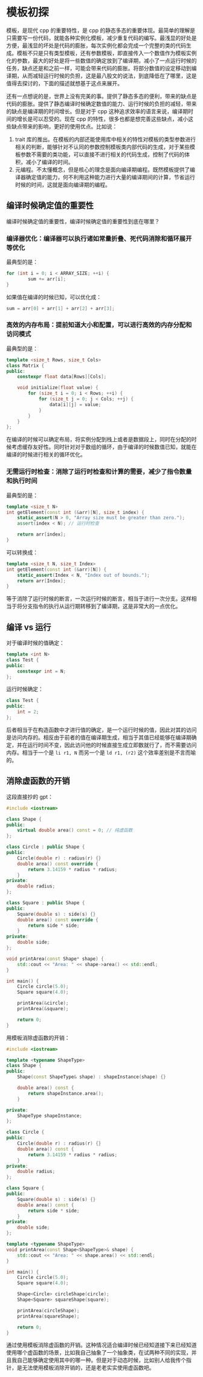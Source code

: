 # 模板初探

模板，是现代 cpp 的重要特性，是 cpp 的静态多态的重要体现。最简单的理解是只需要写一份代码，就能各种实例化模板，减少重复代码的编写。最浅显的好处是方便，最浅显的坏处是代码的膨胀，每次实例化都会完成一个完整的类的代码生成。模板不只是只有类型模板，还有参数模板，即直接传入一个数值作为模板实例化的参数，最大的好处是将一些数值的确定放到了编译期，减小了一点运行时候的任务，缺点还是和之前一样，可能会带来代码的膨胀。将部分数值的设定移动到编译期，从而减轻运行时候的负担，这是最八股文的说法，到底降低在了哪里，这是值得去探讨的，下面的描述就想基于这点来展开。

还有一点想说的是，世界上没有完美的事。提供了静态多态的便利，带来的缺点是代码的膨胀。提供了静态编译时候确定数值的能力、运行时候的负担的减轻，带来的缺点是编译期的时间增长。但是对于 cpp 这种追求效率的语言来说，编译期时间的增长是可以忍受的。现在 cpp 的特性，很多也都是想完善这些缺点，减小这些缺点带来的影响，更好的使用优点。比如说：

1. trait 库的推出。在模板的内部还能使用库中相关的特性对模板的类型参数进行相关的判断，能够针对不认同的参数控制模板类内部代码的生成，对于某些模板参数不需要的类功能，可以直接不进行相关的代码生成，控制了代码的体积，减小了编译的时间。
2. 元编程。不太懂概念，但是核心的理念是面向编译期编程。既然模板提供了编译器确定值的能力，何不利用这种能力进行大量的编译期间的计算，节省运行时候的时间，这就是面向编译期的编程。

## 编译时候确定值的重要性

编译时候确定值的重要性，编译时候确定值的重要性到底在哪里？

### 编译器优化：编译器可以执行诸如常量折叠、死代码消除和循环展开等优化

最典型的是：

```cpp
for (int i = 0; i < ARRAY_SIZE; ++i) {
        sum += arr[i];
}
```

如果值在编译的时候已知，可以优化成：

```cpp
sum = arr[0] + arr[1] + arr[2] + arr[3];
```

### 高效的内存布局：提前知道大小和配置，可以进行高效的内存分配和访问模式

最典型的是：

```cpp
template <size_t Rows, size_t Cols>
class Matrix {
public:
    constexpr float data[Rows][Cols];

    void initialize(float value) {
        for (size_t i = 0; i < Rows; ++i) {
            for (size_t j = 0; j < Cols; ++j) {
                data[i][j] = value;
            }
        }
    }
};
```

在编译的时候可以确定布局，将实例分配到栈上或者是数据段上，同时在分配的时候考虑缓存友好性。同时针对对于数组的循环，由于编译的时候数值已知，就能在编译的时候进行相关的循环优化。

### 无需运行时检查：消除了运行时检查和计算的需要，减少了指令数量和执行时间

最典型的是：

```cpp
template <size_t N>
int getElement(const int (&arr)[N], size_t index) {
    static_assert(N > 0, "Array size must be greater than zero.");
    assert(index < N); // 运行时检查

    return arr[index];
}
```

可以转换成：

```cpp
template <size_t N, size_t Index>
int getElement(const int (&arr)[N]) {
    static_assert(Index < N, "Index out of bounds.");
    return arr[Index];
}
```

等于消除了运行时候的断言，一次运行时候的断言，相当于进行一次分支。这样相当于将分支指令的执行从运行期转移到了编译期，这是非常大的一点优化。

## 编译 vs 运行

对于编译时候的值确定：

```cpp
template <int N>
class Test {
public:
    constexpr int = N;
};
```

运行时候确定：

```cpp
class Test {
public:
    int = 2;
};
```

后者相当于在构造函数中才进行值的确定，是一个运行时候的值，因此对其的访问是访问内存的。相反由于前者的值在编译期生成，相当于其值已经能够在编译期确定，并在运行时间不变，因此访问他的时候直接生成立即数就行了，而不需要访问内存。相当于一个是 `li r1, N` 而另一个是 `ld r1, (r2)` 这个效率差别是不言而喻的。

## 消除虚函数的开销

这段直接抄的 gpt：

```cpp
#include <iostream>

class Shape {
public:
    virtual double area() const = 0; // 纯虚函数
};

class Circle : public Shape {
public:
    Circle(double r) : radius(r) {}
    double area() const override {
        return 3.14159 * radius * radius;
    }
private:
    double radius;
};

class Square : public Shape {
public:
    Square(double s) : side(s) {}
    double area() const override {
        return side * side;
    }
private:
    double side;
};

void printArea(const Shape* shape) {
    std::cout << "Area: " << shape->area() << std::endl;
}

int main() {
    Circle circle(5.0);
    Square square(4.0);

    printArea(&circle);
    printArea(&square);

    return 0;
}

```

用模板消除虚函数的开销：

```cpp
#include <iostream>

template <typename ShapeType>
class Shape {
public:
    Shape(const ShapeType& shape) : shapeInstance(shape) {}

    double area() const {
        return shapeInstance.area();
    }

private:
    ShapeType shapeInstance;
};

class Circle {
public:
    Circle(double r) : radius(r) {}
    double area() const {
        return 3.14159 * radius * radius;
    }
private:
    double radius;
};

class Square {
public:
    Square(double s) : side(s) {}
    double area() const {
        return side * side;
    }
private:
    double side;
};

template <typename ShapeType>
void printArea(const Shape<ShapeType>& shape) {
    std::cout << "Area: " << shape.area() << std::endl;
}

int main() {
    Circle circle(5.0);
    Square square(4.0);

    Shape<Circle> circleShape(circle);
    Shape<Square> squareShape(square);

    printArea(circleShape);
    printArea(squareShape);

    return 0;
}
```

通过使用模板消除虚函数的开销。这种情况适合编译时候已经知道接下来已经知道使用哪个虚函数的场景，比如我自己抽象了一个抽象类，在试两种不同的实现，并且我自己能够确定使用其中的哪一种。但是对于动态时候，比如别人给我传个指针，是无法使用模板消除开销的，还是老老实实使用虚函数吧。

